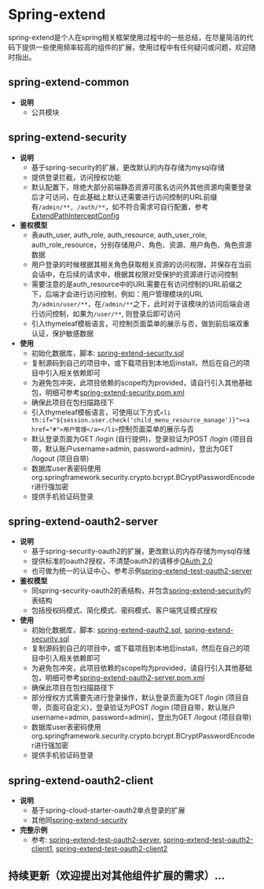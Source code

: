 # Spring-extend
spring-extend是个人在spring相关框架使用过程中的一些总结，在尽量简洁的代码下提供一些使用频率较高的组件的扩展，使用过程中有任何疑问或问题，欢迎随时指出。

## spring-extend-common
* **说明**
  * 公共模块

## spring-extend-security
* **说明**
  * 基于spring-security的扩展，更改默认的内存存储为mysql存储
  * 提供登录拦截，访问授权功能
  * 默认配置下，除绝大部分前端静态资源可匿名访问外其他资源均需要登录后才可访问，在此基础上默认还需要进行访问控制的URL前缀有`/admin/**, /auth/**`，如不符合需求可自行配置，参考[ExtendPathInterceptConfig](https://github.com/Progr1mmer/spring-extend/blob/master/spring-extend-common/src/main/java/com/progr1mmer/security/config/ExtendPathInterceptConfig.java)
* **鉴权模型**
  * 表auth_user, auth_role, auth_resource, auth_user_role, auth_role_resource，分别存储用户、角色、资源、用户角色、角色资源数据
  * 用户登录的时候根据其相关角色获取相关资源的访问权限，并保存在当前会话中，在后续的请求中，根据其权限对受保护的资源进行访问控制
  * 需要注意的是auth_resource中的URL需要在有访问控制的URL前缀之下，后端才会进行访问控制，例如：用户管理模块的URL为`/admin/user/**`，在`/admin/**`之下，此时对于该模块的访问后端会进行访问控制，如果为`/user/**`, 则登录后即可访问
  * 引入thymeleaf模板语言，可控制页面菜单的展示与否，做到前后端双重认证，保护敏感数据
* **使用**
  * 初始化数据库，脚本: [spring-extend-security.sql](https://github.com/Progr1mmer/spring-extend/blob/master/script/spring-extend-security.sql)
  * 复制源码到自己的项目中，或下载项目到本地后install，然后在自己的项目中引入相关依赖即可
  * 为避免包冲突，此项目依赖的scope均为provided，请自行引入其他基础包，明细可参考[spring-extend-security.pom.xml](https://github.com/Progr1mmer/spring-extend/blob/master/spring-extend-security/pom.xml)
  * 确保此项目在包扫描路径下
  * 引入thymeleaf模板语言，可使用以下方式`<li th:if="${session.user.check('child_menu_resource_manage')}"><a href="#">用户管理</a></li>`控制页面菜单的展示与否
  * 默认登录页面为GET /login (自行提供)，登录验证为POST /login (项目自带，默认账户username=admin, password=admin)，登出为GET /logout (项目自带)
  * 数据库user表密码使用org.springframework.security.crypto.bcrypt.BCryptPasswordEncoder进行强加密
  * 提供手机验证码登录

## spring-extend-oauth2-server
* **说明**
  * 基于spring-security-oauth2的扩展，更改默认的内存存储为mysql存储
  * 提供标准的oauth2授权，不清楚oauth2的请移步[OAuth 2.0](http://www.ruanyifeng.com/blog/2019/04/oauth-grant-types.html)
  * 也可做为统一的认证中心，参考示例[spring-extend-test-oauth2-server](https://github.com/Progr1mmer/spring-extend/tree/master/spring-extend-test-oauth2-server)
* **鉴权模型**
  * 同spring-security-oauth2的表结构，并包含[spring-extend-security](https://github.com/Progr1mmer/spring-extend#spring-extend-security)的表结构
  * 包括授权码模式、简化模式、密码模式、客户端凭证模式授权
* **使用**
  * 初始化数据库，脚本: [spring-extend-oauth2.sql](https://github.com/Progr1mmer/spring-extend/blob/master/script/spring-extend-oauth2.sql), [spring-extend-security.sql](https://github.com/Progr1mmer/spring-extend/blob/master/script/spring-extend-security.sql)
  * 复制源码到自己的项目中，或下载项目到本地后install，然后在自己的项目中引入相关依赖即可
  * 为避免包冲突，此项目依赖的scope均为provided，请自行引入其他基础包，明细可参考[spring-extend-oauth2-server.pom.xml](https://github.com/Progr1mmer/spring-extend/blob/master/spring-extend-oauth2-server/pom.xml)
  * 确保此项目在包扫描路径下
  * 部分授权方式需要先进行登录操作，默认登录页面为GET /login (项目自带，页面可自定义)，登录验证为POST /login (项目自带，默认账户username=admin, password=admin)，登出为GET /logout (项目自带)
  * 数据库user表密码使用org.springframework.security.crypto.bcrypt.BCryptPasswordEncoder进行强加密
  * 提供手机验证码登录

## spring-extend-oauth2-client
* **说明**
  * 基于spring-cloud-starter-oauth2单点登录的扩展
  * 其他同[spring-extend-security](https://github.com/Progr1mmer/spring-extend#spring-extend-security)
* **完整示例**
  * 参考: [spring-extend-test-oauth2-server](https://github.com/Progr1mmer/spring-extend/tree/master/spring-extend-test-oauth2-server), [spring-extend-test-oauth2-client1](https://github.com/Progr1mmer/spring-extend/tree/master/spring-extend-test-oauth2-client1), [spring-extend-test-oauth2-client2](https://github.com/Progr1mmer/spring-extend/tree/master/spring-extend-test-oauth2-client2)
  
## 持续更新（欢迎提出对其他组件扩展的需求）...
